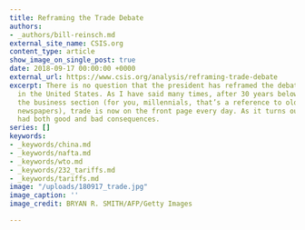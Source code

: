 ```yaml
---
title: Reframing the Trade Debate
authors:
- _authors/bill-reinsch.md
external_site_name: CSIS.org
content_type: article
show_image_on_single_post: true
date: 2018-09-17 00:00:00 +0000
external_url: https://www.csis.org/analysis/reframing-trade-debate
excerpt: There is no question that the president has reframed the debate on trade
  in the United States. As I have said many times, after 30 years below the fold in
  the business section (for you, millennials, that’s a reference to old-fashioned
  newspapers), trade is now on the front page every day. As it turns out, that has
  had both good and bad consequences.
series: []
keywords:
- _keywords/china.md
- _keywords/nafta.md
- _keywords/wto.md
- _keywords/232_tariffs.md
- _keywords/tariffs.md
image: "/uploads/180917_trade.jpg"
image_caption: ''
image_credit: BRYAN R. SMITH/AFP/Getty Images

---
```

